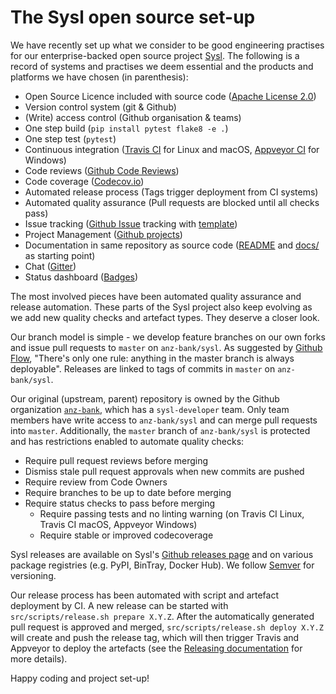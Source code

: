 The Sysl open source set-up
===========================

We have recently set up what we consider to be good engineering practises for our enterprise-backed open source project [Sysl](https://github.com/anz-bank/sysl). The following is a record of systems and practises we deem essential and the products and platforms we have chosen (in parenthesis):

* Open Source Licence included with source code ([Apache License 2.0](https://github.com/anz-bank/sysl/blob/master/LICENSE))
* Version control system (git & Github)
* (Write) access control (Github organisation & teams)
* One step build (`pip install pytest flake8 -e .`)
* One step test (`pytest`)
* Continuous integration ([Travis CI](https://travis-ci.org/anz-bank/sysl) for Linux and macOS, [Appveyor CI](https://ci.appveyor.com/project/anz-bank/sysl) for Windows)
* Code reviews ([Github Code Reviews](https://github.com/features/code-review))
* Code coverage ([Codecov.io](https://codecov.io/github/anz-bank/sysl/))
* Automated release process (Tags trigger deployment from CI systems)
* Automated quality assurance (Pull requests are blocked until all checks pass)
* Issue tracking ([Github Issue](https://github.com/anz-bank/sysl/issues) tracking with [template](https://github.com/anz-bank/sysl/blob/master/ISSUE_TEMPLATE.md))
* Project Management ([Github projects](https://github.com/anz-bank/sysl/projects))
* Documentation in same repository as source code ([README](https://github.com/anz-bank/sysl/blob/master/README.rst) and [docs/](https://github.com/anz-bank/sysl/blob/master/docs) as starting point)
* Chat ([Gitter](https://gitter.im/anz-bank/sysl))
* Status dashboard ([Badges](https://github.com/anz-bank/sysl/blob/master/README.rst))

The most involved pieces have been automated quality assurance and release automation. These parts of the Sysl project also keep evolving as we add new quality checks and artefact types. They deserve a closer look.

Our branch model is simple - we develop feature branches on our own forks and issue pull requests to `master` on `anz-bank/sysl`. As suggested by [Github Flow](https://guides.github.com/introduction/flow/), "There's only one rule: anything in the master branch is always deployable". Releases are linked to tags of commits in `master` on `anz-bank/sysl`.

Our original (upstream, parent) repository is owned by the Github organization [`anz-bank`](https://github.com/anz-bank), which has a `sysl-developer` team. Only team members have write access to `anz-bank/sysl` and can merge pull requests into `master`. Additionally, the `master` branch of  `anz-bank/sysl` is protected and has restrictions enabled to automate quality checks:

 * Require pull request reviews before merging
 * Dismiss stale pull request approvals when new commits are pushed
 * Require review from Code Owners
 * Require branches to be up to date before merging
 * Require status checks to pass before merging
   - Require passing tests and no linting warning (on Travis CI Linux, Travis CI macOS, Appveyor Windows)
   - Require stable or improved codecoverage

Sysl releases are available on Sysl's [Github releases page](https://github.com/anz-bank/sysl/releases) and on various package registries (e.g. PyPI, BinTray, Docker Hub).  We follow [Semver](https://semver.org/) for versioning.

Our release process has been automated with script and artefact deployment by CI. A new release can be started with `src/scripts/release.sh prepare X.Y.Z`. After the automatically generated pull request is approved and merged, `src/scripts/release.sh deploy X.Y.Z` will create and push the release tag, which will then trigger Travis and Appveyor to deploy the artefacts (see the [Releasing documentation](https://github.com/anz-bank/sysl/blob/master/docs/releasing.md) for more details).

Happy coding and project set-up!

